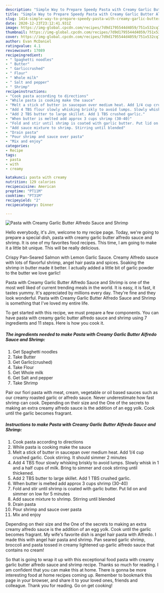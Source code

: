 ```yaml
---
description: "Simple Way to Prepare Speedy Pasta with Creamy Garlic Butter Alfredo Sauce and Shrimp"
title: "Simple Way to Prepare Speedy Pasta with Creamy Garlic Butter Alfredo Sauce and Shrimp"
slug: 1414-simple-way-to-prepare-speedy-pasta-with-creamy-garlic-butter-alfredo-sauce-and-shrimp
date: 2020-12-23T23:12:41.931Z
image: https://img-global.cpcdn.com/recipes/7d9d1795544d4059/751x532cq70/pasta-with-creamy-garlic-butter-alfredo-sauce-and-shrimp-recipe-main-photo.jpg
thumbnail: https://img-global.cpcdn.com/recipes/7d9d1795544d4059/751x532cq70/pasta-with-creamy-garlic-butter-alfredo-sauce-and-shrimp-recipe-main-photo.jpg
cover: https://img-global.cpcdn.com/recipes/7d9d1795544d4059/751x532cq70/pasta-with-creamy-garlic-butter-alfredo-sauce-and-shrimp-recipe-main-photo.jpg
author: Evan McDaniel
ratingvalue: 4.1
reviewcount: 17089
recipeingredient:
- " Spaghetti noodles"
- " Butter"
- " Garliccrushed"
- " Flour"
- " Whole milk"
- " Salt and pepper"
- " Shrimp"
recipeinstructions:
- "Cook pasta according to directions"
- "While pasta is cooking make the sauce"
- "Melt a stick of butter in saucepan over medium heat. Add 1/4 cup crushed garlic. Cook stirring. It should simmer 2 minutes"
- "Add 4 TBS flour slowly whisking briskly to avoid lumps. Slowly whisk in 1 and a half cups of milk. Bring to simmer and cook stirring until thickened."
- "Add 2 TBS butter to large skillet. Add 1 TBS crushed garlic."
- "When butter is melted add approx 3 cups shrimp (30-40)"
- "Fold and stir until shrimp is coated with garlic butter. Put lid on and simmer on low for 5 minutes"
- "Add sauce mixture to shrimp. Stirring until blended"
- "Drain pasta"
- "Pour shrimp and sauce over pasta"
- "Mix and enjoy"
categories:
- Recipe
tags:
- pasta
- with
- creamy

katakunci: pasta with creamy 
nutrition: 129 calories
recipecuisine: American
preptime: "PT11M"
cooktime: "PT31M"
recipeyield: "2"
recipecategory: Dinner

---
```



![Pasta with Creamy Garlic Butter Alfredo Sauce and Shrimp](https://img-global.cpcdn.com/recipes/7d9d1795544d4059/751x532cq70/pasta-with-creamy-garlic-butter-alfredo-sauce-and-shrimp-recipe-main-photo.jpg)

Hello everybody, it's Jim, welcome to my recipe page. Today, we're going to prepare a special dish, pasta with creamy garlic butter alfredo sauce and shrimp. It is one of my favorites food recipes. This time, I am going to make it a little bit unique. This will be really delicious.

Crispy Pan-Seared Salmon with Lemon Garlic Sauce. Creamy Alfredo sauce with lots of flavorful shrimp, angel hair pasta and spices. Soaking the shrimp in butter made it better. I actually added a little bit of garlic powder to the butter we love garlic!

Pasta with Creamy Garlic Butter Alfredo Sauce and Shrimp is one of the most well liked of current trending meals in the world. It is easy, it is fast, it tastes yummy. It's appreciated by millions every day. They're fine and they look wonderful. Pasta with Creamy Garlic Butter Alfredo Sauce and Shrimp is something that I've loved my entire life.


To get started with this recipe, we must prepare a few components. You can have pasta with creamy garlic butter alfredo sauce and shrimp using 7 ingredients and 11 steps. Here is how you cook it.

<!--inarticleads1-->

##### The ingredients needed to make Pasta with Creamy Garlic Butter Alfredo Sauce and Shrimp:

1. Get  Spaghetti noodles
1. Take  Butter
1. Get  Garlic(crushed)
1. Take  Flour
1. Get  Whole milk
1. Get  Salt and pepper
1. Take  Shrimp


Pair our fiori pasta with meat, cream, vegetable or oil based sauces such as our creamy roasted garlic or alfredo sauce. Never underestimate how fast shrimp can cook. Depending on their size and the One of the secrets to making an extra creamy alfredo sauce is the addition of an egg yolk. Cook until the garlic becomes fragrant. 

<!--inarticleads2-->

##### Instructions to make Pasta with Creamy Garlic Butter Alfredo Sauce and Shrimp:

1. Cook pasta according to directions
1. While pasta is cooking make the sauce
1. Melt a stick of butter in saucepan over medium heat. Add 1/4 cup crushed garlic. Cook stirring. It should simmer 2 minutes
1. Add 4 TBS flour slowly whisking briskly to avoid lumps. Slowly whisk in 1 and a half cups of milk. Bring to simmer and cook stirring until thickened.
1. Add 2 TBS butter to large skillet. Add 1 TBS crushed garlic.
1. When butter is melted add approx 3 cups shrimp (30-40)
1. Fold and stir until shrimp is coated with garlic butter. Put lid on and simmer on low for 5 minutes
1. Add sauce mixture to shrimp. Stirring until blended
1. Drain pasta
1. Pour shrimp and sauce over pasta
1. Mix and enjoy


Depending on their size and the One of the secrets to making an extra creamy alfredo sauce is the addition of an egg yolk. Cook until the garlic becomes fragrant. My wife&#39;s favorite dish is angel hair pasta with Alfredo. I made this with angel hair pasta and shrimp. Pan seared garlic shrimp, broccoli and pasta tossed in creamy lightened up garlic alfredo sauce that contains no cream! 

So that is going to wrap it up with this exceptional food pasta with creamy garlic butter alfredo sauce and shrimp recipe. Thanks so much for reading. I am confident that you can make this at home. There is gonna be more interesting food at home recipes coming up. Remember to bookmark this page in your browser, and share it to your loved ones, friends and colleague. Thank you for reading. Go on get cooking!
